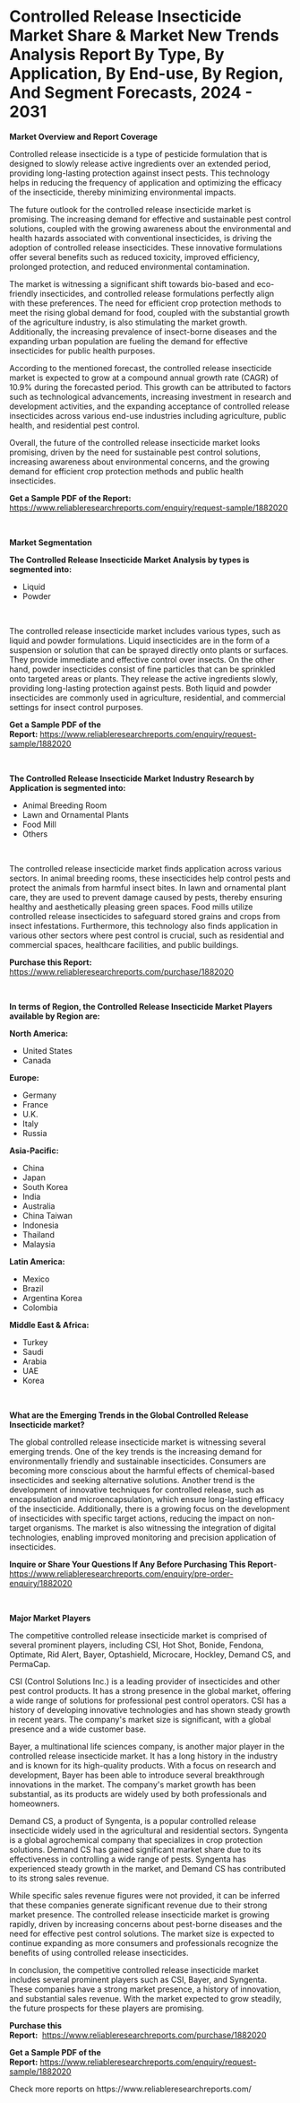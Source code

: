 <p><h1>Controlled Release Insecticide Market Share & Market New Trends Analysis Report By Type, By Application, By End-use, By Region, And Segment Forecasts, 2024 - 2031</h1></p><p><strong>Market Overview and Report Coverage</strong></p>
<p><p>Controlled release insecticide is a type of pesticide formulation that is designed to slowly release active ingredients over an extended period, providing long-lasting protection against insect pests. This technology helps in reducing the frequency of application and optimizing the efficacy of the insecticide, thereby minimizing environmental impacts.</p><p>The future outlook for the controlled release insecticide market is promising. The increasing demand for effective and sustainable pest control solutions, coupled with the growing awareness about the environmental and health hazards associated with conventional insecticides, is driving the adoption of controlled release insecticides. These innovative formulations offer several benefits such as reduced toxicity, improved efficiency, prolonged protection, and reduced environmental contamination.</p><p>The market is witnessing a significant shift towards bio-based and eco-friendly insecticides, and controlled release formulations perfectly align with these preferences. The need for efficient crop protection methods to meet the rising global demand for food, coupled with the substantial growth of the agriculture industry, is also stimulating the market growth. Additionally, the increasing prevalence of insect-borne diseases and the expanding urban population are fueling the demand for effective insecticides for public health purposes.</p><p>According to the mentioned forecast, the controlled release insecticide market is expected to grow at a compound annual growth rate (CAGR) of 10.9% during the forecasted period. This growth can be attributed to factors such as technological advancements, increasing investment in research and development activities, and the expanding acceptance of controlled release insecticides across various end-use industries including agriculture, public health, and residential pest control.</p><p>Overall, the future of the controlled release insecticide market looks promising, driven by the need for sustainable pest control solutions, increasing awareness about environmental concerns, and the growing demand for efficient crop protection methods and public health insecticides.</p></p>
<p><strong>Get a Sample PDF of the Report:</strong> <a href="https://www.reliableresearchreports.com/enquiry/request-sample/1882020">https://www.reliableresearchreports.com/enquiry/request-sample/1882020</a></p>
<p>&nbsp;</p>
<p><strong>Market Segmentation</strong></p>
<p><strong>The Controlled Release Insecticide Market Analysis by types is segmented into:</strong></p>
<p><ul><li>Liquid</li><li>Powder</li></ul></p>
<p>&nbsp;</p>
<p><p>The controlled release insecticide market includes various types, such as liquid and powder formulations. Liquid insecticides are in the form of a suspension or solution that can be sprayed directly onto plants or surfaces. They provide immediate and effective control over insects. On the other hand, powder insecticides consist of fine particles that can be sprinkled onto targeted areas or plants. They release the active ingredients slowly, providing long-lasting protection against pests. Both liquid and powder insecticides are commonly used in agriculture, residential, and commercial settings for insect control purposes.</p></p>
<p><strong>Get a Sample PDF of the Report:</strong>&nbsp;<a href="https://www.reliableresearchreports.com/enquiry/request-sample/1882020">https://www.reliableresearchreports.com/enquiry/request-sample/1882020</a></p>
<p>&nbsp;</p>
<p><strong>The Controlled Release Insecticide Market Industry Research by Application is segmented into:</strong></p>
<p><ul><li>Animal Breeding Room</li><li>Lawn and Ornamental Plants</li><li>Food Mill</li><li>Others</li></ul></p>
<p>&nbsp;</p>
<p><p>The controlled release insecticide market finds application across various sectors. In animal breeding rooms, these insecticides help control pests and protect the animals from harmful insect bites. In lawn and ornamental plant care, they are used to prevent damage caused by pests, thereby ensuring healthy and aesthetically pleasing green spaces. Food mills utilize controlled release insecticides to safeguard stored grains and crops from insect infestations. Furthermore, this technology also finds application in various other sectors where pest control is crucial, such as residential and commercial spaces, healthcare facilities, and public buildings.</p></p>
<p><strong>Purchase this Report:</strong>&nbsp; <a href="https://www.reliableresearchreports.com/purchase/1882020">https://www.reliableresearchreports.com/purchase/1882020</a></p>
<p>&nbsp;</p>
<p><strong>In terms of Region, the Controlled Release Insecticide Market Players available by Region are:</strong></p>
<p>
    <p> <strong> North America: </strong>
        <ul>
            <li>United States</li>
            <li>Canada</li>
        </ul>
        </p> 
    <p> <strong> Europe: </strong>
        <ul>
            <li>Germany</li>
            <li>France</li>
            <li>U.K.</li>
            <li>Italy</li>
            <li>Russia</li>
        </ul>
        </p> 
    <p> <strong> Asia-Pacific: </strong>
        <ul>
            <li>China</li>
            <li>Japan</li>
            <li>South Korea</li>
            <li>India</li>
            <li>Australia</li>
            <li>China Taiwan</li>
            <li>Indonesia</li>
            <li>Thailand</li>
            <li>Malaysia</li>
        </ul>
        </p> 
    <p> <strong> Latin America: </strong>
        <ul>
            <li>Mexico</li>
            <li>Brazil</li>
            <li>Argentina Korea</li>
            <li>Colombia</li>
        </ul>
        </p> 
    <p> <strong> Middle East & Africa: </strong>
        <ul>
            <li>Turkey</li>
            <li>Saudi</li>
            <li>Arabia</li>
            <li>UAE</li>
            <li>Korea</li>
        </ul>
    </p>
    </p>
<p>&nbsp;</p>
<p><strong>What are the Emerging Trends in the Global Controlled Release Insecticide market?</strong></p>
<p><p>The global controlled release insecticide market is witnessing several emerging trends. One of the key trends is the increasing demand for environmentally friendly and sustainable insecticides. Consumers are becoming more conscious about the harmful effects of chemical-based insecticides and seeking alternative solutions. Another trend is the development of innovative techniques for controlled release, such as encapsulation and microencapsulation, which ensure long-lasting efficacy of the insecticide. Additionally, there is a growing focus on the development of insecticides with specific target actions, reducing the impact on non-target organisms. The market is also witnessing the integration of digital technologies, enabling improved monitoring and precision application of insecticides.</p></p>
<p><strong>Inquire or Share Your Questions If Any Before Purchasing This Report</strong>- <a href="https://www.reliableresearchreports.com/enquiry/pre-order-enquiry/1882020">https://www.reliableresearchreports.com/enquiry/pre-order-enquiry/1882020</a></p>
<p>&nbsp;</p>
<p><strong>Major Market Players</strong></p>
<p><p>The competitive controlled release insecticide market is comprised of several prominent players, including CSI, Hot Shot, Bonide, Fendona, Optimate, Rid Alert, Bayer, Optashield, Microcare, Hockley, Demand CS, and PermaCap. </p><p>CSI (Control Solutions Inc.) is a leading provider of insecticides and other pest control products. It has a strong presence in the global market, offering a wide range of solutions for professional pest control operators. CSI has a history of developing innovative technologies and has shown steady growth in recent years. The company's market size is significant, with a global presence and a wide customer base.</p><p>Bayer, a multinational life sciences company, is another major player in the controlled release insecticide market. It has a long history in the industry and is known for its high-quality products. With a focus on research and development, Bayer has been able to introduce several breakthrough innovations in the market. The company's market growth has been substantial, as its products are widely used by both professionals and homeowners.</p><p>Demand CS, a product of Syngenta, is a popular controlled release insecticide widely used in the agricultural and residential sectors. Syngenta is a global agrochemical company that specializes in crop protection solutions. Demand CS has gained significant market share due to its effectiveness in controlling a wide range of pests. Syngenta has experienced steady growth in the market, and Demand CS has contributed to its strong sales revenue.</p><p>While specific sales revenue figures were not provided, it can be inferred that these companies generate significant revenue due to their strong market presence. The controlled release insecticide market is growing rapidly, driven by increasing concerns about pest-borne diseases and the need for effective pest control solutions. The market size is expected to continue expanding as more consumers and professionals recognize the benefits of using controlled release insecticides.</p><p>In conclusion, the competitive controlled release insecticide market includes several prominent players such as CSI, Bayer, and Syngenta. These companies have a strong market presence, a history of innovation, and substantial sales revenue. With the market expected to grow steadily, the future prospects for these players are promising.</p></p>
<p><strong>Purchase this Report:</strong>&nbsp;&nbsp;<a href="https://www.reliableresearchreports.com/purchase/1882020">https://www.reliableresearchreports.com/purchase/1882020</a></p>
<p></p>
<p><strong>Get a Sample PDF of the Report:</strong>&nbsp;<a href="https://www.reliableresearchreports.com/enquiry/request-sample/1882020">https://www.reliableresearchreports.com/enquiry/request-sample/1882020</a></p>
<p>Check more reports on https://www.reliableresearchreports.com/</p>